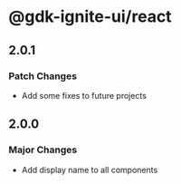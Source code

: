 # @gdk-ignite-ui/react

## 2.0.1

### Patch Changes

- Add some fixes to future projects

## 2.0.0

### Major Changes

- Add display name to all components
